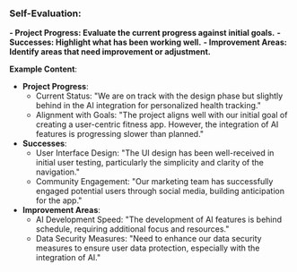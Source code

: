 ### Self-Evaluation:
**- Project Progress: Evaluate the current progress against initial goals.**
**- Successes: Highlight what has been working well.**
**- Improvement Areas: Identify areas that need improvement or adjustment.**



**Example Content**:
- **Project Progress**:
    - Current Status: "We are on track with the design phase but slightly behind in the AI integration for personalized health tracking."
    - Alignment with Goals: "The project aligns well with our initial goal of creating a user-centric fitness app. However, the integration of AI features is progressing slower than planned."
- **Successes**:
    - User Interface Design: "The UI design has been well-received in initial user testing, particularly the simplicity and clarity of the navigation."
    - Community Engagement: "Our marketing team has successfully engaged potential users through social media, building anticipation for the app."
- **Improvement Areas**:
    - AI Development Speed: "The development of AI features is behind schedule, requiring additional focus and resources."
    - Data Security Measures: "Need to enhance our data security measures to ensure user data protection, especially with the integration of AI."
